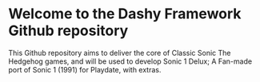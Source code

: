 # Welcome to the Dashy Framework Github repository
This Github repository aims to deliver the core of Classic Sonic The Hedgehog games, and will be used to develop Sonic 1 Delux; A Fan-made port of Sonic 1 (1991) for Playdate, with extras.
